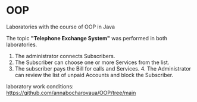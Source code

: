 # OOP
Laboratories with the course of OOP in Java 

The topic **"Telephone Exchange System"** was performed in both laboratories.
1. The administrator connects Subscribers.
2. The Subscriber can choose one or more Services from the list.
3. The subscriber pays the Bill for calls and Services. 4. The Administrator can review the list of unpaid Accounts and block the Subscriber. 

laboratory work conditions: https://github.com/annabocharovaua/OOP/tree/main
